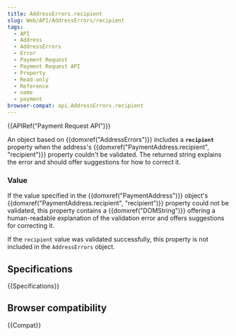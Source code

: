 ```yaml
---
title: AddressErrors.recipient
slug: Web/API/AddressErrors/recipient
tags:
  - API
  - Address
  - AddressErrors
  - Error
  - Payment Request
  - Payment Request API
  - Property
  - Read-only
  - Reference
  - name
  - payment
browser-compat: api.AddressErrors.recipient
---
```

{{APIRef("Payment Request API")}}

An object based on {{domxref("AddressErrors")}} includes a **`recipient`** property when the address's {{domxref("PaymentAddress.recipient", "recipient")}} property couldn't be validated. The returned string explains the error and should offer suggestions for how to correct it.

### Value

If the value specified in the {{domxref("PaymentAddress")}} object's {{domxref("PaymentAddress.recipient", "recipient")}} property could not be validated, this property contains a {{domxref("DOMString")}} offering a human-readable explanation of the validation error and offers suggestions for correcting it.

If the `recipient` value was validated successfully, this property is not included in the `AddressErrors` object.

## Specifications

{{Specifications}}

## Browser compatibility

{{Compat}}
